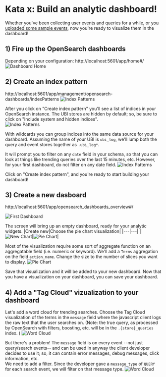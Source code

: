 # Kata x: Build an analytic dashboard!
Whether you've been collecting user events and queries for a while, or [you uploaded some sample events](00X.a_import_UBI_data_events.md), now you're ready to visualize them in the dashboard!


## 1) Fire up the OpenSearch dashboards
Depending on your configuration: http://localhost:5601/app/home#/
![Dashboard Home](images/home.png "Dashboards")

## 2) Create an index pattern
http://localhost:5601/app/management/opensearch-dashboards/indexPatterns
![Index Patterns](images/index_pattern1.png "Index Patterns")

After you click on "Create index pattern" you'll see a list of indices in your OpenSearch instance.  The UBI stores are hidden by default; so, be sure to click on "Include system and hidden indices".  
![Index Patterns](images/index_pattern2.png "Index Patterns")

With wildcards you can group indices into the same data source for your dashboard.  Assuming the name of your UBI is `ubi_log`, we'll lump both the query and event stores together as `.ubi_log*`.

It will prompt you to filter on any `date` field in your schema, so that you can look at things like trending queries over the last 15 minutes, etc.  However, for your first dashboard, do not filter on any date field. 
![Index Patterns](images/index_pattern3.png "Index Patterns")

 Click on "Create index pattern", and you're ready to start building your dashboard!

## 3) Create a new dasboard
http://localhost:5601/app/opensearch_dashboards_overview#/

![First Dashboard](images/first_dashboard.png "First Dashboard")

The screen will bring up an empty dashboard, ready for your analytic widgets.
|Create new|Choose the pie chart visualization|
|---|---|
|![New Chart](images/new_widget.png "New Chart")|![Pie Chart](images/visualizations.png "Pie Chart")|

Most of the visualization require some sort of aggregate function on an aggregatable field (i.e. numeric or keyword).  We'll add a `Terms` aggregation on the field `action_name`.  Change the size to the number of slices you want to display.
![Pie Chart](images/pie.png "Pie Chart")

Save that visualization and it will be added to your new dashboard.  Now that you have a visualization on your dashboard, you can save your dashboard.

## 4) Add a "Tag Cloud" vizualization to your dashboard
Let's add a word cloud for trending searches.  Choose the Tag Cloud visualization of the terms in the `message` field where the javascript client logs the raw text that the user searches on.  (Note: the true query, as processed by OpenSearch with filters, boosting, etc. will be in the `.{store}_queries` index. )
![Word Cloud](images/tag_cloud1.png "Word Cloud")

But there's a problem!  The `message` field is on every event --not just query/search events-- and can be used in anyway the client developer decides to use it; so, it can contain error messages, debug messages, click information, etc.  
We need to add a filter.  Since the developer gave a `message_type` of `QUERY` for each search event, we will filter on that message type. 
![Word Cloud](images/tag_cloud2.png "Word Cloud")





